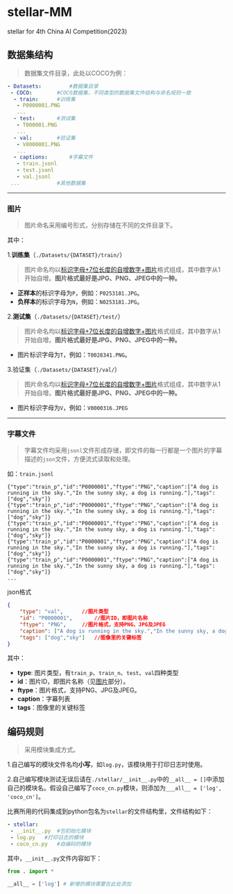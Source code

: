 # stellar-MM
 stellar for 4th China AI Competition(2023)

## 数据集结构

> 数据集文件目录，此处以COCO为例：

```yaml
- Datasets: 		#数据集目录
 - COCO:		#COCO数据集，不同类型的数据集文件结构与命名规则一致
  - train:		#训练集
   - P0000001.PNG
   ...
  - test:		#测试集 
   - T000001.PNG
   ...
  - val:		#验证集
   - V0000001.PNG
   ...
  - captions:		#字幕文件
   - train.jsonl
   - test.jsonl
   - val.jsonl			
 ...			#其他数据集
```



-----------------------

### 图片

> 图片命名采用编号形式，分别存储在不同的文件目录下。 

其中：

1.**训练集**（`./Datasets/{DATASET}/train/`）

> 图片命名均以<a href="#图片">标识字母+7位长度的自增数字+图片</a>格式组成，其中数字从1开始自增。**图片格式最好是JPG、PNG、JPEG中的一种。**

- **正样本**的标识字母为`P`，例如：`P0253181.JPG`。
- **负样本**的标识字母为`N`，例如：`N0253181.JPG`。



2.**测试集**（`./Datasets/{DATASET}/test/`）

> 图片命名均以<a href="#图片">标识字母+7位长度的自增数字+图片</a>格式组成，其中数字从1开始自增。**图片格式最好是JPG、PNG、JPEG中的一种。**

- 图片标识字母为`T`，例如：`T0028341.PNG`。



3.验证集（`./Datasets/{DATASET}/val/`）

> 图片命名均以<a href="#图片">标识字母+7位长度的自增数字+图片</a>格式组成，其中数字从1开始自增。**图片格式最好是JPG、PNG、JPEG中的一种。**

- 图片标识字母为`V`，例如：`V0000316.JPEG`



--------------------------

### 字幕文件

> 字幕文件均采用`jsonl`文件形成存储，即文件的每一行都是一个图片的字幕描述的`json`文件，方便流式读取和处理。

如：`train.jsonl`

```jsonl
{"type":"train_p","id":"P0000001","ftype":"PNG","caption":["A dog is running in the sky.","In the sunny sky, a dog is running."],"tags": ["dog","sky"]}
{"type":"train_p","id":"P0000001","ftype":"PNG","caption":["A dog is running in the sky.","In the sunny sky, a dog is running."],"tags": ["dog","sky"]}
{"type":"train_p","id":"P0000001","ftype":"PNG","caption":["A dog is running in the sky.","In the sunny sky, a dog is running."],"tags": ["dog","sky"]}
{"type":"train_p","id":"P0000001","ftype":"PNG","caption":["A dog is running in the sky.","In the sunny sky, a dog is running."],"tags": ["dog","sky"]}
{"type":"train_p","id":"P0000001","ftype":"PNG","caption":["A dog is running in the sky.","In the sunny sky, a dog is running."],"tags": ["dog","sky"]}
...
```

json格式

```json
{
    "type": "val",		//图片类型
    "id": "P0000001",		//图片ID，即图片名称
    "ftype": "PNG",		//图片格式，支持PNG、JPG及JPEG
    "caption": ["A dog is running in the sky.","In the sunny sky, a dog is running."],	//字幕列表
    "tags": ["dog","sky"]	//图像里的关键标签
}
```


其中：

- **type**: 图片类型，有`train_p`、`train_n`、`test`、`val`四种类型
- **id**：图片ID，即图片名称（见[图片](#图片)部分）。
- **ftype**：图片格式，支持PNG、JPG及JPEG。
- **caption**：字幕列表
- **tags**：图像里的关键标签



## 编码规则

> 采用模块集成方式。

1.自己编写的模块文件名均**小写**，如`log.py`，该模块用于打印日志时使用。

2.自己编写模块测试无误后请在`./stellar/__init__.py`中的`__all__ = []`中添加自己的模块名。假设自己编写了`coco_cn.py`模块，则添加为`___all__ = ['log', 'coco_cn']`。

比赛所用的代码集成到python包名为`stellar`的文件结构里，文件结构如下：

```yaml
- stellar:
 - __init__.py	#包初始化模块
 - log.py	#打印日志的模块
 - coco_cn.py	#自编码的模块	
```

其中，`__init__.py`文件内容如下：

```python
from . import *

__all__ = ['log'] # 新增的模块需要在此处添加
```

